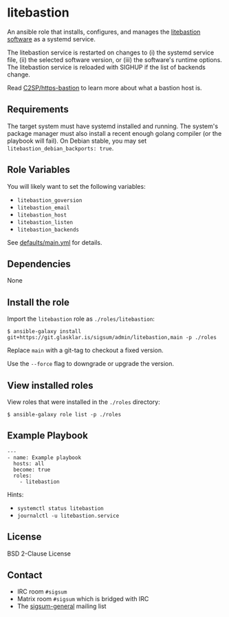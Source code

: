 litebastion
===========
An ansible role that installs, configures, and manages the [litebastion
software][] as a systemd service.

The litebastion service is restarted on changes to (i) the systemd service file,
(ii) the selected software version, or (iii) the software's runtime options.
The litebastion service is reloaded with SIGHUP if the list of backends change.

Read [C2SP/https-bastion][] to learn more about what a bastion host is.

[litebastion software]: https://github.com/FiloSottile/litetlog?tab=readme-ov-file#litebastion
[C2SP/https-bastion]: https://github.com/C2SP/C2SP/blob/main/https-bastion.md

Requirements
------------
The target system must have systemd installed and running.  The system's package
manager must also install a recent enough golang compiler (or the playbook will
fail).  On Debian stable, you may set `litebastion_debian_backports: true`.

Role Variables
--------------
You will likely want to set the following variables:

* `litebastion_goversion`
* `litebastion_email`
* `litebastion_host`
* `litebastion_listen`
* `litebastion_backends`

See [defaults/main.yml](./defaults/main.yml) for details.

Dependencies
------------
None

Install the role
----------------
Import the `litebastion` role as `./roles/litebastion`:

    $ ansible-galaxy install git+https://git.glasklar.is/sigsum/admin/litebastion,main -p ./roles

Replace `main` with a git-tag to checkout a fixed version.

Use the `--force` flag to downgrade or upgrade the version.

View installed roles
---------------------
View roles that were installed in the `./roles` directory:

    $ ansible-galaxy role list -p ./roles

Example Playbook
----------------

    ---
    - name: Example playbook
      hosts: all
      become: true
      roles:
        - litebastion

Hints:
- `systemctl status litebastion`
- `journalctl -u litebastion.service`

License
-------
BSD 2-Clause License

Contact
-------
* IRC room `#sigsum`
* Matrix room `#sigsum` which is bridged with IRC
* The [sigsum-general][] mailing list

[sigsum-general]: https://lists.sigsum.org/mailman3/postorius/lists/sigsum-general.lists.sigsum.org/
